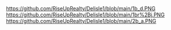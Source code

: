 https://github.com/RiseUpRealty/Delisle1/blob/main/1b_d.PNG
https://github.com/RiseUpRealty/Delisle1/blob/main/1br%2Bj.PNG
https://github.com/RiseUpRealty/Delisle1/blob/main/2b_a.PNG

